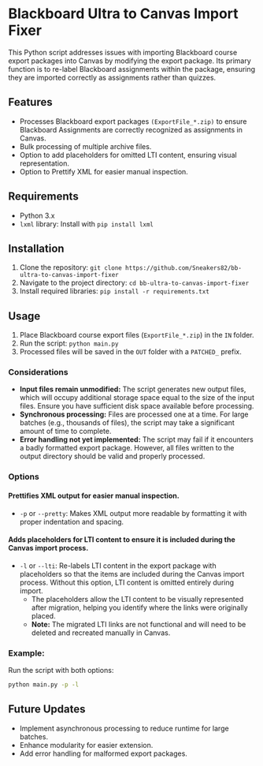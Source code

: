 # Blackboard Ultra to Canvas Import Fixer
This Python script addresses issues with importing Blackboard course export packages into Canvas by modifying the export package. Its primary function is to re-label Blackboard assignments within the package, ensuring they are imported correctly as assignments rather than quizzes.

## Features
- Processes Blackboard export packages `(ExportFile_*.zip)` to ensure Blackboard Assignments are correctly recognized as assignments in Canvas.
- Bulk processing of multiple archive files.
- Option to add placeholders for omitted LTI content, ensuring visual representation.
- Option to Prettify XML for easier manual inspection.

## Requirements
- Python 3.x
- `lxml` library: Install with `pip install lxml`

## Installation
1. Clone the repository: `git clone https://github.com/Sneakers82/bb-ultra-to-canvas-import-fixer`
2. Navigate to the project directory: `cd bb-ultra-to-canvas-import-fixer`
3. Install required libraries: `pip install -r requirements.txt`

## Usage
1. Place Blackboard course export files (`ExportFile_*.zip`) in the `IN` folder.
2. Run the script: `python main.py`
3. Processed files will be saved in the `OUT` folder with a `PATCHED_` prefix.

### Considerations
- **Input files remain unmodified:** The script generates new output files, which will occupy additional storage space equal to the size of the input files. Ensure you have sufficient disk space available before processing.  
- **Synchronous processing:** Files are processed one at a time. For large batches (e.g., thousands of files), the script may take a significant amount of time to complete.
- **Error handling not yet implemented:** The script may fail if it encounters a badly formatted export package. However, all files written to the output directory should be valid and properly processed.

### Options

#### Prettifies XML output for easier manual inspection.
- `-p` or `--pretty`: Makes XML output more readable by formatting it with proper indentation and spacing.

#### Adds placeholders for LTI content to ensure it is included during the Canvas import process.
- `-l` or `--lti`: Re-labels LTI content in the export package with placeholders so that the items are included during the Canvas import process. Without this option, LTI content is omitted entirely during import.
  - The placeholders allow the LTI content to be visually represented after migration, helping you identify where the links were originally placed.
  - **Note:** The migrated LTI links are not functional and will need to be deleted and recreated manually in Canvas.


### Example:
Run the script with both options:
```bash
python main.py -p -l
```

## Future Updates
- Implement asynchronous processing to reduce runtime for large batches.
- Enhance modularity for easier extension.
- Add error handling for malformed export packages.



